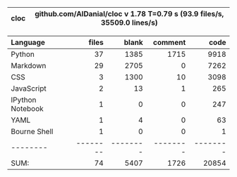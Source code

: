 cloc|github.com/AlDanial/cloc v 1.78  T=0.79 s (93.9 files/s, 35509.0 lines/s)
--- | ---

Language|files|blank|comment|code
:-------|-------:|-------:|-------:|-------:
Python|37|1385|1715|9918
Markdown|29|2705|0|7262
CSS|3|1300|10|3098
JavaScript|2|13|1|265
IPython Notebook|1|0|0|247
YAML|1|4|0|63
Bourne Shell|1|0|0|1
--------|--------|--------|--------|--------
SUM:|74|5407|1726|20854
